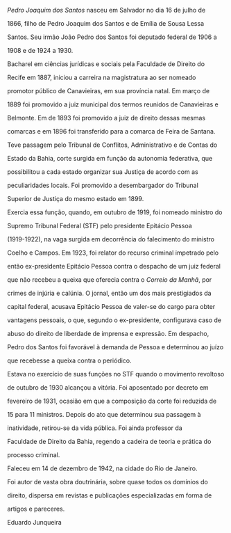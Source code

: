 

*Pedro Joaquim dos Santos* nasceu em Salvador no dia 16 de julho de

1866, filho de Pedro Joaquim dos Santos e de Emília de Sousa Lessa

Santos. Seu irmão João Pedro dos Santos foi deputado federal de 1906 a

1908 e de 1924 a 1930.



Bacharel em ciências jurídicas e sociais pela Faculdade de Direito do

Recife em 1887, iniciou a carreira na magistratura ao ser nomeado

promotor público de Canavieiras, em sua província natal. Em março de

1889 foi promovido a juiz municipal dos termos reunidos de Canavieiras e

Belmonte. Em de 1893 foi promovido a juiz de direito dessas mesmas

comarcas e em 1896 foi transferido para a comarca de Feira de Santana.

Teve passagem pelo Tribunal de Conflitos, Administrativo e de Contas do

Estado da Bahia, corte surgida em função da autonomia federativa, que

possibilitou a cada estado organizar sua Justiça de acordo com as

peculiaridades locais. Foi promovido a desembargador do Tribunal

Superior de Justiça do mesmo estado em 1899.



Exercia essa função, quando, em outubro de 1919, foi nomeado ministro do

Supremo Tribunal Federal (STF) pelo presidente Epitácio Pessoa

(1919-1922), na vaga surgida em decorrência do falecimento do ministro

Coelho e Campos. Em 1923, foi relator do recurso criminal impetrado pelo

então ex-presidente Epitácio Pessoa contra o despacho de um juiz federal

que não recebeu a queixa que oferecia contra o *Correio da Manhã*, por

crimes de injúria e calúnia. O jornal, então um dos mais prestigiados da

capital federal, acusava Epitácio Pessoa de valer-se do cargo para obter

vantagens pessoais, o que, segundo o ex-presidente, configurava caso de

abuso do direito de liberdade de imprensa e expressão. Em despacho,

Pedro dos Santos foi favorável à demanda de Pessoa e determinou ao juízo

que recebesse a queixa contra o periódico.



Estava no exercício de suas funções no STF quando o movimento revoltoso

de outubro de 1930 alcançou a vitória. Foi aposentado por decreto em

fevereiro de 1931, ocasião em que a composição da corte foi reduzida de

15 para 11 ministros. Depois do ato que determinou sua passagem à

inatividade, retirou-se da vida pública. Foi ainda professor da

Faculdade de Direito da Bahia, regendo a cadeira de teoria e prática do

processo criminal.



Faleceu em 14 de dezembro de 1942, na cidade do Rio de Janeiro.



Foi autor de vasta obra doutrinária, sobre quase todos os domínios do

direito, dispersa em revistas e publicações especializadas em forma de

artigos e pareceres.



Eduardo Junqueira



